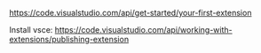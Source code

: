https://code.visualstudio.com/api/get-started/your-first-extension

Install vsce:
https://code.visualstudio.com/api/working-with-extensions/publishing-extension
